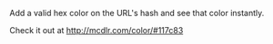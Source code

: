 Add a valid hex color on the URL's hash and see that color instantly.

Check it out at http://mcdlr.com/color/#117c83
